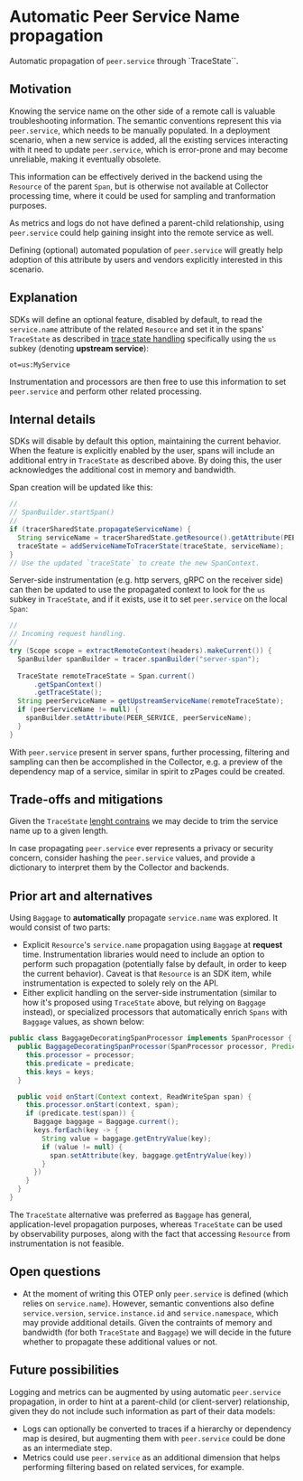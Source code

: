 # Automatic Peer Service Name propagation

Automatic propagation of `peer.service` through `TraceState``.

## Motivation

Knowing the service name on the other side of a remote call is valuable
troubleshooting information. The semantic conventions represent this via
`peer.service`, which needs to be manually populated. In a deployment scenario,
when a new service is added, all the existing services interacting with it
need to update `peer.service`, which is error-prone and may
become unreliable, making it eventually obsolete.

This information can be effectively derived in the backend using the
`Resource` of the parent `Span`, but is otherwise not available
at Collector processing time, where it could be used for sampling
and tranformation purposes.

As metrics and logs do not have defined a parent-child relationship, using
`peer.service` could help gaining insight into the remote service as well.

Defining (optional) automated population of `peer.service` will greatly help
adoption of this attribute by users and vendors explicitly interested in this
scenario.

## Explanation

SDKs will define an optional feature, disabled by default,
to read the `service.name` attribute of the related `Resource` and set it
in the spans' `TraceState` as described in
[trace state handling](https://github.com/open-telemetry/opentelemetry-specification/blob/main/specification/trace/tracestate-handling.md)
specifically using the `us` subkey (denoting **upstream service**):

```
ot=us:MyService
```

Instrumentation and processors are then free to use this information to set
`peer.service` and perform other related processing.

## Internal details

SDKs will disable by default this option, maintaining the current behavior.
When the feature is explicitly enabled by the user, spans will include
an additional entry in `TraceState` as described above. By doing this,
the user acknowledges the additional cost in memory and bandwidth.

Span creation will be updated like this:

```java
//
// SpanBuilder.startSpan()
//
if (tracerSharedState.propagateServiceName) {
  String serviceName = tracerSharedState.getResource().getAttribute(PEER_SERVICE);
  traceState = addServiceNameToTracerState(traceState, serviceName);
}
// Use the updated `traceState` to create the new SpanContext.
```

Server-side instrumentation (e.g. http servers, gRPC on the receiver side)
can then be updated to use the propagated context to look for the `us` subkey
in `TraceState`, and if it exists, use it to set `peer.service` on the local `Span`:

```java
// 
// Incoming request handling.
//
try (Scope scope = extractRemoteContext(headers).makeCurrent()) {
  SpanBuilder spanBuilder = tracer.spanBuilder("server-span");
  
  TraceState remoteTraceState = Span.current()
      .getSpanContext()
      .getTraceState();
  String peerServiceName = getUpstreamServiceName(remoteTraceState);
  if (peerServiceName != null) {
    spanBuilder.setAttribute(PEER_SERVICE, peerServiceName);
  }
}
```

With `peer.service` present in server spans, further processing, filtering and sampling can
then be accomplished in the Collector, e.g. a preview of the dependency map of a service,
similar in spirit to zPages could be created.

## Trade-offs and mitigations

Given the `TraceState` [lenght contrains](https://www.w3.org/TR/trace-context/#tracestate-header)
we may decide to trim the service name up to a given length.

In case propagating `peer.service` ever represents a privacy or security concern,
consider hashing the `peer.service` values, and provide a dictionary to interpret them
by the Collector and backends.

## Prior art and alternatives

 Using `Baggage` to **automatically** propagate `service.name` was explored.
It would consist of two parts:

* Explicit `Resource`'s `service.name` propagation using `Baggage`
  at **request** time. Instrumentation libraries would need to include
  an option to perform such propagation (potentially false by default,
  in order to keep the current behavior). Caveat is that `Resource` is an SDK item, while
  instrumentation is expected to solely rely on the API.
* Either explicit handling on the server-side instrumentation (similar to how
  it's proposed using `TraceState` above, but relying on `Baggage ` instead), or
  specialized processors that automatically enrich `Spans` with `Baggage` values,
  as shown below:

```java
public class BaggageDecoratingSpanProcessor implements SpanProcessor {
  public BaggageDecoratingSpanProcessor(SpanProcessor processor, Predicate<Span> predicate, Set<String> keys) {
    this.processor = processor;
    this.predicate = predicate;
    this.keys = keys;
  }

  public void onStart(Context context, ReadWriteSpan span) {
    this.processor.onStart(context, span);
    if (predicate.test(span)) {
      Baggage baggage = Baggage.current();
      keys.forEach(key -> {
        String value = baggage.getEntryValue(key);
        if (value != null) {
          span.setAttribute(key, baggage.getEntryValue(key))
        }
      })
    }
  }
}
```

The `TraceState` alternative was preferred as `Baggage` has general,
application-level propagation purposes, whereas `TraceState` can be used
by observability purposes, along with the fact that accessing `Resource`
from instrumentation is not feasible.

## Open questions

* At the moment of writing this OTEP only `peer.service` is defined (which
  relies on `service.name`). However, semantic conventions also define
  `service.version`, `service.instance.id` and `service.namespace`,
  which may provide additional details. Given the contraints of memory
  and bandwidth (for both `TraceState` and `Baggage`) we will decide
  in the future whether to propagate these additional values or not.

## Future possibilities

Logging and metrics can be augmented by using automatic `peer.service` propagation,
in order to hint at a parent-child (or client-server) relationship, given they do not
include such information as part of their data models:

* Logs can optionally be converted to traces if a hierarchy or dependency map is desired,
  but augmenting them with `peer.service` could be done as an intermediate step.
* Metrics could use `peer.service` as an additional dimension that helps performing filtering
  based on related services, for example.


